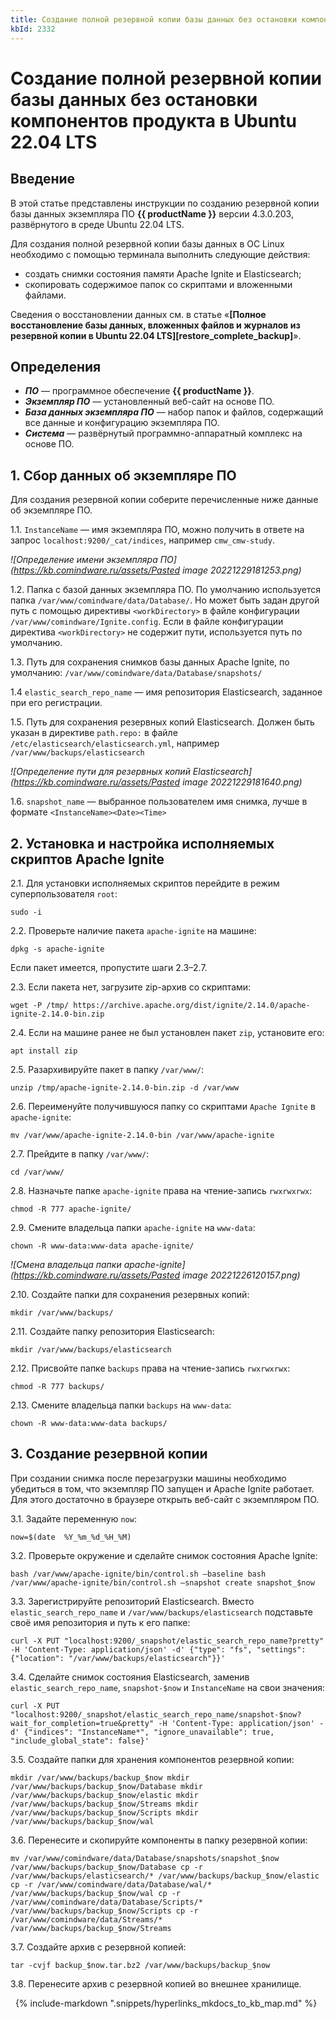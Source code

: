 ```yaml
---
title: Создание полной резервной копии базы данных без остановки компонентов продукта в Ubuntu 22.04 LTS
kbId: 2332
---
```


# Создание полной резервной копии базы данных без остановки компонентов продукта в Ubuntu 22.04 LTS

## Введение

В этой статье представлены инструкции по созданию резервной копии базы данных экземпляра ПО **{{ productName }}** версии 4.3.0.203, развёрнутого в среде Ubuntu 22.04 LTS.

Для создания полной резервной копии базы данных в ОС Linux необходимо с помощью терминала выполнить следующие действия:

- создать снимки состояния памяти Apache Ignite и Elasticsearch;
- скопировать содержимое папок со скриптами и вложенными файлами.

Сведения о восстановлении данных см. в статье «**[Полное восстановление базы данных, вложенных файлов и журналов из резервной копии в Ubuntu 22.04 LTS][restore_complete_backup]**».

## Определения

- ***ПО*** — программное обеспечение **{{ productName }}**.
- ***Экземпляр ПО*** — установленный веб-сайт на основе ПО.
- ***База данных экземпляра ПО*** — набор папок и файлов, содержащий все данные и конфигурацию экземпляра ПО.
- ***Система*** — развёрнутый программно-аппаратный комплекс на основе ПО.

## 1. Сбор данных об экземпляре ПО

Для создания резервной копии соберите перечисленные ниже данные об экземпляре ПО.

1.1. `InstanceName` — имя экземпляра ПО, можно получить в ответе на запрос `localhost:9200/_cat/indices`, например `cmw_cmw-study`.

_![Определение имени экземпляра ПО](https://kb.comindware.ru/assets/Pasted image 20221229181253.png)_

1.2. Папка с базой данных экземпляра ПО. По умолчанию используется папка `/var/www/comindware/data/Database/`. Но может быть задан другой путь с помощью директивы `<workDirectory>` в файле конфигурации `/var/www/comindware/Ignite.config`. Если в файле конфигурации директива `<workDirectory>` не содержит пути, используется путь по умолчанию.

1.3. Путь для сохранения снимков базы данных Apache Ignite, по умолчанию: `/var/www/comindware/data/Database/snapshots/`

1.4 `elastic_search_repo_name` — имя репозитория Elasticsearch, заданное при его регистрации.

1.5. Путь для сохранения резервных копий Elasticsearch. Должен быть указан в директиве `path.repo:` в файле `/etc/elasticsearch/elasticsearch.yml`, например `/var/www/backups/elasticsearch`

_![Определение пути для резервных копий Elasticsearch](https://kb.comindware.ru/assets/Pasted image 20221229181640.png)_

1.6. `snapshot_name` — выбранное пользователем имя снимка, лучше в формате `<InstanceName><Date><Time>`

## 2. Установка и настройка исполняемых скриптов Apache Ignite

2.1. Для установки исполняемых скриптов перейдите в режим суперпользователя `root`:

```
sudo -i
```

2.2. Проверьте наличие пакета `apache-ignite` на машине:

```
dpkg -s apache-ignite
```

Если пакет имеется, пропустите шаги 2.3–2.7.

2.3. Если пакета нет, загрузите zip-архив со скриптами:

```
wget -P /tmp/ https://archive.apache.org/dist/ignite/2.14.0/apache-ignite-2.14.0-bin.zip
```

2.4. Если на машине ранее не был установлен пакет `zip`, установите его:

```
apt install zip
```

2.5. Разархивируйте пакет в папку `/var/www/`:

```
unzip /tmp/apache-ignite-2.14.0-bin.zip -d /var/www
```

2.6. Переименуйте получившуюся папку со скриптами `Apache Ignite` в `apache-ignite`:

```
mv /var/www/apache-ignite-2.14.0-bin /var/www/apache-ignite
```

2.7. Прейдите в папку `/var/www/`:

```
cd /var/www/
```

2.8. Назначьте папке `apache-ignite` права на чтение-запись `rwxrwxrwx`:

```
chmod -R 777 apache-ignite/
```

2.9. Смените владельца папки `apache-ignite` на `www-data`:

```
chown -R www-data:www-data apache-ignite/
```

_![Смена владельца папки apache-ignite](https://kb.comindware.ru/assets/Pasted image 20221226120157.png)_

2.10. Создайте папки для сохранения резервных копий:

```
mkdir /var/www/backups/
```

2.11. Создайте папку репозитория Elasticsearch:

```
mkdir /var/www/backups/elasticsearch
```

2.12. Присвойте папке `backups` права на чтение-запись `rwxrwxrwx`:

```
chmod -R 777 backups/
```

2.13. Смените владельца папки `backups` на `www-data`:

```
chown -R www-data:www-data backups/
```

## 3. Создание резервной копии

При создании снимка после перезагрузки машины необходимо убедиться в том, что экземпляр ПО запущен и Apache Ignite работает. Для этого достаточно в браузере открыть веб-сайт с экземпляром ПО.

3.1. Задайте переменную `now`:

```
now=$(date  %Y_%m_%d_%H_%M)
```

3.2. Проверьте окружение и сделайте снимок состояния Apache Ignite:

```
bash /var/www/apache-ignite/bin/control.sh —baseline bash /var/www/apache-ignite/bin/control.sh —snapshot create snapshot_$now
```

3.3. Зарегистрируйте репозиторий Elasticsearch. Вместо `elastic_search_repo_name` и `/var/www/backups/elasticsearch` подставьте своё имя репозитория и путь к его папке:

```
curl -X PUT "localhost:9200/_snapshot/elastic_search_repo_name?pretty" -H 'Content-Type: application/json' -d' {"type": "fs", "settings": {"location": "/var/www/backups/elasticsearch"}}'
```

3.4. Сделайте снимок состояния Elasticsearch, заменив `elastic_search_repo_name`, `snapshot-$now` и `InstanceName` на свои значения:

```
curl -X PUT "localhost:9200/_snapshot/elastic_search_repo_name/snapshot-$now?wait_for_completion=true&pretty" -H 'Content-Type: application/json' -d' {"indices": "InstanceName*", "ignore_unavailable": true, "include_global_state": false}'
```

3.5. Создайте папки для хранения компонентов резервной копии:

```
mkdir /var/www/backups/backup_$now mkdir /var/www/backups/backup_$now/Database mkdir /var/www/backups/backup_$now/elastic mkdir /var/www/backups/backup_$now/Streams mkdir /var/www/backups/backup_$now/Scripts mkdir /var/www/backups/backup_$now/wal
```

3.6. Перенесите и скопируйте компоненты в папку резервной копии:

```
mv /var/www/comindware/data/Database/snapshots/snapshot_$now /var/www/backups/backup_$now/Database cp -r /var/www/backups/elasticsearch/* /var/www/backups/backup_$now/elastic cp -r /var/www/comindware/data/Database/wal/* /var/www/backups/backup_$now/wal cp -r /var/www/comindware/data/Database/Scripts/* /var/www/backups/backup_$now/Scripts cp -r /var/www/comindware/data/Streams/* /var/www/backups/backup_$now/Streams
```

3.7. Создайте архив с резервной копией:

```
tar -cvjf backup_$now.tar.bz2 /var/www/backups/backup_$now
```

3.8. Перенесите архив с резервной копией во внешнее хранилище.



 
{% include-markdown ".snippets/hyperlinks_mkdocs_to_kb_map.md" %}
